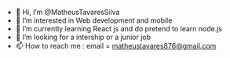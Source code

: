 - 👋 Hi, I’m @MatheusTavaresSilva
- 👀 I’m interested in Web development and mobile
- 🌱 I’m currently learning React js and do pretend to learn node.js
- 💞️ I’m looking for a intership or a junior job
- 📫 How to reach me : email = matheustavares876@gmail.com

<!---
MatheusTavaresSilva/MatheusTavaresSilva is a ✨ special ✨ repository because its `README.md` (this file) appears on your GitHub profile.
You can click the Preview link to take a look at your changes.
--->
